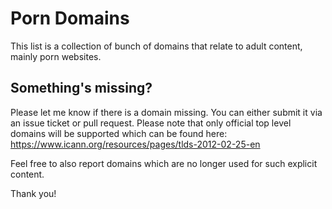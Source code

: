 # Porn Domains
This list is a collection of bunch of domains that relate to adult content, mainly porn websites.

## Something's missing?
Please let me know if there is a domain missing. You can either submit it via an issue ticket or pull request. Please note that only official top level domains will be supported which can be found here: https://www.icann.org/resources/pages/tlds-2012-02-25-en

Feel free to also report domains which are no longer used for such explicit content.

Thank you!